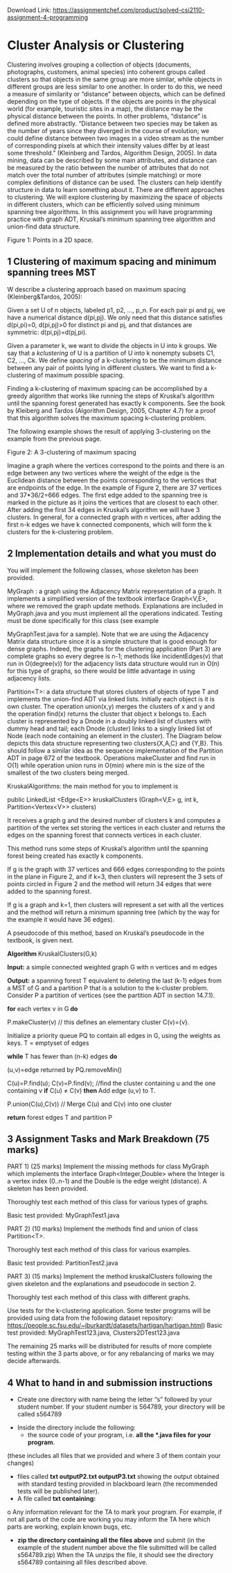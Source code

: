 Download Link: https://assignmentchef.com/product/solved-csi2110-assignment-4-programming
<br>
<h1>Cluster Analysis or Clustering</h1>

Clustering involves grouping a collection of objects (documents, photographs, customers, animal species) into coherent groups called clusters so that objects in the same group are more similar, while objects in different groups are less similar to one another. In order to do this, we need a measure of similarity or “distance” between objects, which can be defined depending on the type of objects. If the objects are points in the physical world (for example, touristic sites in a map), the distance may be the physical distance between the points. In other problems, “distance” is defined more abstractly.  “Distance between two species may be taken as the number of years since they diverged in the course of evolution; we could define distance between two images in a video stream as the number of corresponding pixels at which their intensity values differ by at least some threshold.” (Kleinberg and Tardos, Algorithm Design, 2005). In data mining, data can be described by some main attributes, and distance can be measured by the ratio between the number of attributes that do not match over the total number of attributes (simple matching) or more complex definitions of distance can be used. The clusters can help identify structure in data to learn something about it. There are different approaches to clustering. We will explore clustering by maximizing the space of objects in different clusters, which can be efficiently solved using minimum spanning tree algorithms. In this assignment you will have programming practice with graph ADT, Kruskal’s minimum spanning tree algorithm and union-find data structure.

Figure 1: Points in a 2D space.

<h2>1 Clustering of maximum spacing and minimum spanning trees MST</h2>

W describe a clustering approach based on maximum spacing (Kleinberg&amp;Tardos, 2005):




Given a set U of n objects, labeled p1, p2, …, p_n. For each pair pi and pj, we have a numerical distance d(pi,pj). We only need that this distance satisfies d(pi,pi)=0, d(pi,pj)&gt;0 for distinct pi and pj, and that distances are symmetric: d(pi,pj)=d(pj,pi).

Given a parameter k, we want to divide the objects in U into k groups. We say that a <em>kclustering</em> of U is a partition of U into k nonempty subsets C1, C2, …, Ck. We define <em>spacing</em> of a k-clustering to be the minimum distance between any pair of points lying in different clusters. We want to find a k-clustering of maximum possible spacing.




Finding a k-clustering of maximum spacing can be accomplished by a greedy algorithm that works like running the steps of Kruskal’s algorithm until the spanning forest generated has exactly k components. See the book by Kleiberg and Tardos (Algorithm Design, 2005, Chapter 4.7) for a proof that this algorithm solves the maximum spacing k-clustering problem.




The following example shows the result of applying 3-clustering on the example from the previous page.




Figure 2: A 3-clustering of maximum spacing




Imagine a graph where the vertices correspond to the points and there is an edge between any two vertices where the weight of the edge is the Euclidean distance between the points corresponding to the vertices that are endpoints of the edge. In the example of Figure 2, there are 37 vertices and 37*36/2=666 edges. The first edge added to the spanning tree is marked in the picture as it joins the vertices that are closest to each other. After adding the first 34 edges in Kruskal’s algorithm we will have 3 clusters. In general, for a connected graph with n vertices, after adding the first n-k edges we have k connected components, which will form the k clusters for the k-clustering problem.




<h2>2 Implementation details and what you must do</h2>

You will implement the following classes, whose skeleton has been provided.




MyGraph : a graph using the Adjacency Matrix representation of a graph. It implements a simplified version of the textbook interface Graph&lt;V,E&gt;, where we removed the graph update methods. Explanations are included in MyGraph.java and you must implement all the operations indicated. Testing must be done specifically for this class (see example

MyGraphTest.java for a sample). Note that we are using the Adjacency Matrix data structure since it is a simple structure that is good enough for dense graphs. Indeed, the graphs for the clustering application (Part 3) are complete graphs so every degree is n-1; methods like incidentEdges(v) that run in O(degree(v)) for the adjacency lists data structure would run in O(n) for this type of graphs, so there would be little advantage in using adjacency lists.




Partition&lt;T&gt;: a data structure that stores clusters of objects of type T and implements the union-find ADT via linked lists. Initially each object is it is own cluster. The operation union(x,y) merges the clusters of x and y and the operation find(x) returns the cluster that object x belongs to. Each cluster is represented by a Dnode in a doubly linked list of clusters with dummy head and tail; each Dnode (cluster) links to a singly linked list of Node (each node containing an element in the cluster). The Diagram below depicts this data structure representing two clusters{X,A,C} and {Y,B}.  This should follow a similar idea as the sequence implementation of the Partition ADT in page 672 of the textbook. Operations makeCluster  and find run in O(1) while operation union runs in O(min) where min is the size of the smallest of the two clusters being merged.




<strong> </strong>

<strong> </strong>




KruskalAlgorithms: the main method for you to implement is

public LinkedList &lt;Edge&lt;E&gt;&gt;  kruskalClusters (Graph&lt;V,E&gt; g, int k, Partition&lt;Vertex&lt;V&gt;&gt; clusters)

It receives a graph g and the desired number of clusters k and computes a partition of the vertex set storing the vertices in each cluster and returns the edges on the spanning forest that connects vertices in each cluster.

This method runs some steps of Kruskal’s algorithm until the spanning forest being created has exactly k components.

If g is the graph with 37 vertices and 666 edges corresponding to the points in the plane in Figure 2, and if k=3, then clusters will represent the 3 sets of points circled in Figure 2 and the method will return 34 edges that were added to the spanning forest.

If g is a graph and k=1, then clusters will represent a set with all the vertices and the method will return a minimum spanning tree (which by the way for the example it would have 36 edges).

A pseudocode of this method, based on Kruskal’s pseudocode in the textbook, is given next.

<strong> </strong>

<strong>Algorithm </strong>KruskalClusters(G,k)

<strong>Input:</strong> a simple connected weighted graph G with n vertices and m edges

<strong>Output:</strong> a spanning forest T equivalent to deleting the last (k-1) edges from a MST of G  and a partition P that is a solution to the k-cluster problem. Consider P a partition of vertices (see the partition ADT in section 14.7.1).

<strong>for </strong>each vertex v in G<strong> do  </strong>

P.makeCluster(v)   // this defines an elementary cluster C(v)={v}.

Initialize a priority queue PQ to contain all edges in G, using the weights as keys. T = emptyset of edges

<strong>while</strong> T has fewer than (n-k) edges <strong>do</strong>

(u,v)=edge returned by PQ.removeMin()

C(u)=P.find(u); C(v)=P.find(v); //find the cluster containing u and the one containing v    <strong>if</strong> C(u) ≠ C(v) <strong>then </strong>                   Add edge (u,v) to T.

P.union(C(u),C(v)) // Merge C(u) and C(v) into one cluster

<strong>return</strong> forest edges T and partition P

<h2>3 Assignment Tasks and Mark Breakdown (75 marks)</h2>




PART 1) (25 marks) Implement the missing methods for class MyGraph which implements the interface Graph&lt;Integer,Double&gt; where the Integer is a vertex index (0..n-1) and the Double is the edge weight (distance). A skeleton has been provided.

Thoroughly test each method of this class for various types of graphs.

Basic test provided: MyGraphTest1.java










PART 2) (10 marks) Implement the methods find and union of class Partition&lt;T&gt;.

Thoroughly test each method of this class for various examples.

Basic test provided: PartitionTest2.java







PART 3) (15 marks) Implement the method kruskalClusters following the given skeleton and the explanations and pseudocode in section 2.

Thoroughly test each method of this class with different graphs.

Use tests for the k-clustering application. Some tester programs will be provided using data from the following dataset repository: <u>https://people.sc.fsu.edu/~jburkardt/datasets/hartigan/hartigan.html</u>) Basic test provided: MyGraphTest123.java, Clusters2DTest123.java




The remaining 25 marks will be distributed for results of more complete testing within the 3 parts above, or for any rebalancing of marks we may decide afterwards.

<h2>4 What to hand in and submission instructions</h2>




<ul>

 <li>Create one directory with name being the letter “s” followed by your student number. If your student number is 564789, your directory will be called s564789</li>

</ul>




<ul>

 <li>Inside the directory include the following:

  <ul>

   <li>the source code of your program, i.e. <strong>all the *.java files for your program</strong>.</li>

  </ul></li>

</ul>

(these includes all files that we provided and where 3 of them contain your changes)

<ul>

 <li>files called <strong>txt outputP2.txt outputP3.txt</strong> showing the output obtained with standard testing provided in blackboard learn (the recommended tests will be published later).</li>

 <li>A file called <strong>txt containing:</strong></li>

</ul>

o Any information relevant for the TA to mark your program. For example, if not all parts of the code are working you may inform the TA here which parts are working, explain known bugs, etc.




<ul>

 <li><strong>zip the directory containing all the files above</strong> and submit (in the example of the student number above the file submitted will be called s564789.zip) When the TA unzips the file, it should see the directory s564789 containing all files described above.</li>

</ul>


